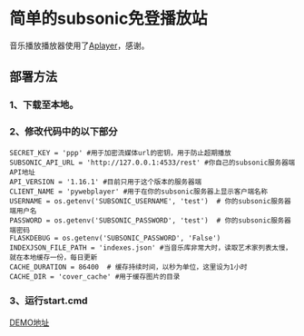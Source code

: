 # 简单的subsonic免登播放站

音乐播放播放器使用了[Aplayer](https://github.com/DIYgod/APlayer)，感谢。

## 部署方法
### 1、下载至本地。
### 2、修改代码中的以下部分
```
SECRET_KEY = 'ppp' #用于加密流媒体url的密钥，用于防止超期播放
SUBSONIC_API_URL = 'http://127.0.0.1:4533/rest' #你自己的subsonic服务器端API地址
API_VERSION = '1.16.1' #目前只用于这个版本的服务器端
CLIENT_NAME = 'pywebplayer' #用于在你的subsonic服务器上显示客户端名称
USERNAME = os.getenv('SUBSONIC_USERNAME', 'test')  # 你的subsonic服务器端用户名
PASSWORD = os.getenv('SUBSONIC_PASSWORD', 'test')  # 你的subsonic服务器端密码
FLASKDEBUG = os.getenv('SUBSONIC_PASSWORD', 'False') 
INDEXJSON_FILE_PATH = 'indexes.json' #当音乐库非常大时，读取艺术家列表太慢，就在本地缓存一份，每日更新
CACHE_DURATION = 86400  # 缓存持续时间，以秒为单位，这里设为1小时
CACHE_DIR = 'cover_cache' #用于缓存图片的目录
```
### 3、运行start.cmd

[DEMO地址](https://player.thmusic.top/)